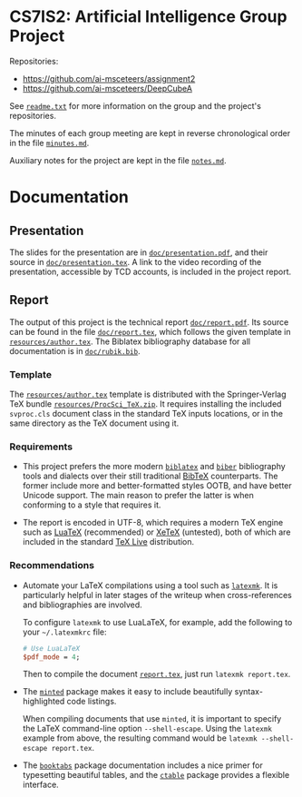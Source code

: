 <!-- -*- gfm -*- -->

# CS7IS2: Artificial Intelligence Group Project

Repositories:

* https://github.com/ai-msceteers/assignment2
* https://github.com/ai-msceteers/DeepCubeA

See [`readme.txt`](readme.txt) for more information on the group and the
project's repositories.

The minutes of each group meeting are kept in reverse chronological order in the
file [`minutes.md`](minutes.md).

Auxiliary notes for the project are kept in the file [`notes.md`](notes.md).

# Documentation

## Presentation

The slides for the presentation are in
[`doc/presentation.pdf`](doc/presentation.pdf), and their source in
[`doc/presentation.tex`](doc/presentation.tex).  A link to the video recording
of the presentation, accessible by TCD accounts, is included in the project
report.

## Report

The output of this project is the technical report
[`doc/report.pdf`](doc/report.pdf).  Its source can be found in the file
[`doc/report.tex`](doc/report.tex), which follows the given template in
[`resources/author.tex`](resources/author.tex).  The Biblatex bibliography
database for all documentation is in [`doc/rubik.bib`](doc/rubik.bib).

### Template

The [`resources/author.tex`](resources/author.tex) template is distributed with
the Springer-Verlag TeX bundle
[`resources/ProcSci_TeX.zip`](resources/ProcSci_TeX.zip).  It requires
installing the included `svproc.cls` document class in the standard TeX inputs
locations, or in the same directory as the TeX document using it.

### Requirements

- This project prefers the more modern
  [`biblatex`](https://ctan.org/pkg/biblatex) and
  [`biber`](https://ctan.org/pkg/biber) bibliography tools and dialects over
  their still traditional [BibTeX](http://www.bibtex.org) counterparts.  The
  former include more and better-formatted styles OOTB, and have better Unicode
  support.  The main reason to prefer the latter is when conforming to a style
  that requires it.

- The report is encoded in UTF-8, which requires a modern TeX engine such as
  [LuaTeX](https://ctan.org/pkg/luatex) (recommended) or
  [XeTeX](https://ctan.org/pkg/xetex) (untested), both of which are included in
  the standard [TeX Live](https://www.tug.org/texlive) distribution.

### Recommendations

- Automate your LaTeX compilations using a tool such as
  [`latexmk`](https://ctan.org/pkg/latexmk).  It is particularly helpful in
  later stages of the writeup when cross-references and bibliographies are
  involved.

  To configure `latexmk` to use LuaLaTeX, for example, add the following to your
  `~/.latexmkrc` file:

  ```perl
  # Use LuaLaTeX
  $pdf_mode = 4;
  ```

  Then to compile the document [`report.tex`](doc/report.tex), just run `latexmk
  report.tex`.

- The [`minted`](https://ctan.org/pkg/minted) package makes it easy to include
  beautifully syntax-highlighted code listings.

  When compiling documents that use `minted`, it is important to specify the
  LaTeX command-line option `--shell-escape`.  Using the `latexmk` example from
  above, the resulting command would be `latexmk --shell-escape report.tex`.

- The [`booktabs`](https://ctan.org/pkg/booktabs) package documentation includes
  a nice primer for typesetting beautiful tables, and the
  [`ctable`](https://ctan.org/pkg/ctable) package provides a flexible interface.
